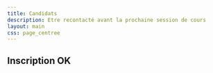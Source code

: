 ```yaml
---
title: Candidats
description: Etre recontacté avant la prochaine session de cours
layout: main
css: page_centree
---
```


<h2>Inscription OK</h2>
